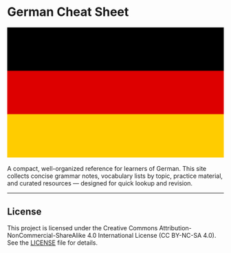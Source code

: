 # **German Cheat Sheet**

![German Flag](assets/images/flag-full.svg)

A compact, well-organized reference for learners of German. This site collects concise grammar notes, vocabulary lists by topic, practice material, and curated resources — designed for quick lookup and revision.

---

## License
This project is licensed under the Creative Commons Attribution-NonCommercial-ShareAlike 4.0 International License (CC BY-NC-SA 4.0).  
See the [LICENSE](https://github.com/Tsimpliarakis/German-Cheat-Sheet/blob/main/LICENSE) file for details.
